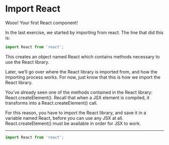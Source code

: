# Import React
Wooo! Your first React component!

In the last exercise, we started by importing from react. The line that did this is:

```js
import React from 'react';
```
This creates an object named React which contains methods necessary to use the React library.

Later, we’ll go over where the React library is imported from, and how the importing process works. For now, just know that this is how we import the React library.

You’ve already seen one of the methods contained in the React library: React.createElement(). Recall that when a JSX element is compiled, it transforms into a React.createElement() call.

For this reason, you have to import the React library, and save it in a variable named React, before you can use any JSX at all. React.createElement() must be available in order for JSX to work.

***

```js
import React from 'react';
```